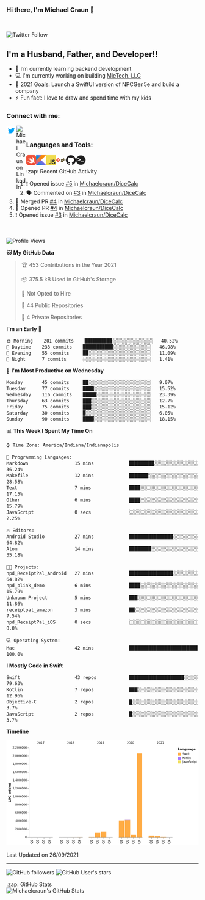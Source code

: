 ### Hi there, I'm Michael Craun 👋 

<br />

![Twitter Follow](https://img.shields.io/twitter/follow/opkurix?style=social)

## I'm a Husband, Father, and Developer!!

- 🌱 I’m currently learning backend development
- 💻 I'm currently working on building [MieTech, LLC](https://github.com/mietechnologies)
- 🥅 2021 Goals: Launch a SwiftUI version of NPCGen5e and build a company
- ⚡ Fun fact: I love to draw and spend time with my kids

### Connect with me:

[<img align="left" alt="Michael Craun on Twitter" width="26px" src="https://raw.githubusercontent.com/github/explore/80688e429a7d4ef2fca1e82350fe8e3517d3494d/topics/twitter/twitter.png" />][twitter]
[<img align="left" alt="Michael Craun on LinkedIn" width="26px" src="https://cdn.jsdelivr.net/npm/simple-icons@v3/icons/linkedin.svg" />][linkedin]

<br />

### Languages and Tools:

[<img align="left" alt="Swift" width="26px" src="https://raw.githubusercontent.com/github/explore/80688e429a7d4ef2fca1e82350fe8e3517d3494d/topics/swift/swift.png" />][swift]
[<img align="left" alt="Kotlin" width="26px" src="https://raw.githubusercontent.com/github/explore/80688e429a7d4ef2fca1e82350fe8e3517d3494d/topics/kotlin/kotlin.png" />][kotlin]
[<img align="left" alt="JavaScript" width="26px" src="https://raw.githubusercontent.com/github/explore/80688e429a7d4ef2fca1e82350fe8e3517d3494d/topics/javascript/javascript.png" />][javascript]
[<img align="left" alt="Git" width="26px" src="https://raw.githubusercontent.com/github/explore/80688e429a7d4ef2fca1e82350fe8e3517d3494d/topics/git/git.png" />]([])
[<img align="left" alt="GitHub" width="26px" src="https://raw.githubusercontent.com/github/explore/78df643247d429f6cc873026c0622819ad797942/topics/github/github.png" />][github]
[<img align="left" alt="Terminal" width="26px" src="https://raw.githubusercontent.com/github/explore/80688e429a7d4ef2fca1e82350fe8e3517d3494d/topics/terminal/terminal.png" />][terminal]

<br />
<br />

<summary>:zap: Recent GitHub Activity</summary>
  
<!--START_SECTION:activity-->
1. ❗️ Opened issue [#5](https://github.com/Michaelcraun/DiceCalc/issues/5) in [Michaelcraun/DiceCalc](https://github.com/Michaelcraun/DiceCalc)
2. 🗣 Commented on [#3](https://github.com/Michaelcraun/DiceCalc/issues/3) in [Michaelcraun/DiceCalc](https://github.com/Michaelcraun/DiceCalc)
3. 🎉 Merged PR [#4](https://github.com/Michaelcraun/DiceCalc/pull/4) in [Michaelcraun/DiceCalc](https://github.com/Michaelcraun/DiceCalc)
4. 💪 Opened PR [#4](https://github.com/Michaelcraun/DiceCalc/pull/4) in [Michaelcraun/DiceCalc](https://github.com/Michaelcraun/DiceCalc)
5. ❗️ Opened issue [#3](https://github.com/Michaelcraun/DiceCalc/issues/3) in [Michaelcraun/DiceCalc](https://github.com/Michaelcraun/DiceCalc)
<!--END_SECTION:activity-->
  
<br />
  
<!--START_SECTION:waka-->
![Profile Views](http://img.shields.io/badge/Profile%20Views-0-blue)

**🐱 My GitHub Data** 

> 🏆 453 Contributions in the Year 2021
 > 
> 📦 375.5 kB Used in GitHub's Storage 
 > 
> 🚫 Not Opted to Hire
 > 
> 📜 44 Public Repositories 
 > 
> 🔑 4 Private Repositories  
 > 
**I'm an Early 🐤** 

```text
🌞 Morning    201 commits    ██████████░░░░░░░░░░░░░░░   40.52% 
🌆 Daytime    233 commits    ███████████░░░░░░░░░░░░░░   46.98% 
🌃 Evening    55 commits     ██░░░░░░░░░░░░░░░░░░░░░░░   11.09% 
🌙 Night      7 commits      ░░░░░░░░░░░░░░░░░░░░░░░░░   1.41%

```
📅 **I'm Most Productive on Wednesday** 

```text
Monday       45 commits     ██░░░░░░░░░░░░░░░░░░░░░░░   9.07% 
Tuesday      77 commits     ████░░░░░░░░░░░░░░░░░░░░░   15.52% 
Wednesday    116 commits    █████░░░░░░░░░░░░░░░░░░░░   23.39% 
Thursday     63 commits     ███░░░░░░░░░░░░░░░░░░░░░░   12.7% 
Friday       75 commits     ███░░░░░░░░░░░░░░░░░░░░░░   15.12% 
Saturday     30 commits     █░░░░░░░░░░░░░░░░░░░░░░░░   6.05% 
Sunday       90 commits     ████░░░░░░░░░░░░░░░░░░░░░   18.15%

```


📊 **This Week I Spent My Time On** 

```text
⌚︎ Time Zone: America/Indiana/Indianapolis

💬 Programming Languages: 
Markdown                 15 mins             █████████░░░░░░░░░░░░░░░░   36.24% 
Makefile                 12 mins             ███████░░░░░░░░░░░░░░░░░░   28.58% 
Text                     7 mins              ████░░░░░░░░░░░░░░░░░░░░░   17.15% 
Other                    6 mins              ████░░░░░░░░░░░░░░░░░░░░░   15.79% 
JavaScript               0 secs              ░░░░░░░░░░░░░░░░░░░░░░░░░   2.25%

🔥 Editors: 
Android Studio           27 mins             ████████████████░░░░░░░░░   64.82% 
Atom                     14 mins             ████████░░░░░░░░░░░░░░░░░   35.18%

🐱‍💻 Projects: 
npd_ReceiptPal_Android   27 mins             ████████████████░░░░░░░░░   64.82% 
npd_blink_demo           6 mins              ████░░░░░░░░░░░░░░░░░░░░░   15.79% 
Unknown Project          5 mins              ███░░░░░░░░░░░░░░░░░░░░░░   11.86% 
receiptpal_amazon        3 mins              ██░░░░░░░░░░░░░░░░░░░░░░░   7.54% 
npd_ReceiptPal_iOS       0 secs              ░░░░░░░░░░░░░░░░░░░░░░░░░   0.0%

💻 Operating System: 
Mac                      42 mins             █████████████████████████   100.0%

```

**I Mostly Code in Swift** 

```text
Swift                    43 repos            ████████████████████░░░░░   79.63% 
Kotlin                   7 repos             ███░░░░░░░░░░░░░░░░░░░░░░   12.96% 
Objective-C              2 repos             █░░░░░░░░░░░░░░░░░░░░░░░░   3.7% 
JavaScript               2 repos             █░░░░░░░░░░░░░░░░░░░░░░░░   3.7%

```


**Timeline**

![Chart not found](https://raw.githubusercontent.com/Michaelcraun/Michaelcraun/main/charts/bar_graph.png) 


 Last Updated on 26/09/2021
<!--END_SECTION:waka-->

---
  
![GitHub followers](https://img.shields.io/github/followers/Michaelcraun?style=social)
![GitHub User's stars](https://img.shields.io/github/stars/Michaelcraun?style=social)
  
<summary>:zap: GitHub Stats</summary>

<img align="left" alt="Michaelcraun's GitHub Stats" src="https://github-readme-stats-8frbydxfs-michaelcraun.vercel.app/api?username=Michaelcraun" />

[twitter]: https://twitter.com/opkurix
[linkedin]: https://linkedin.com/in/michael-craun
[swift]: https://developer.apple.com/swift/
[kotlin]: https://kotlinlang.org
[javascript]: https://www.javascript.com
[github]: https://github.com/
[terminal]: https://en.wikipedia.org/wiki/Terminal_(macOS)
